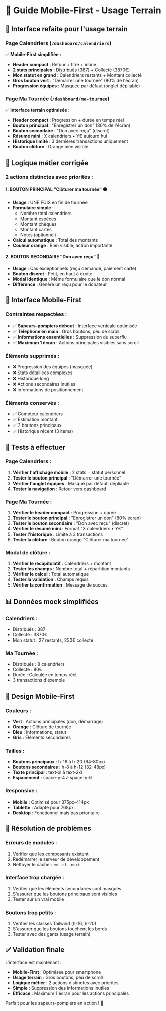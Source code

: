 # 📱 Guide Mobile-First - Usage Terrain

## 🎯 **Interface refaite pour l'usage terrain**

### **Page Calendriers** (`/dashboard/calendriers`)
✅ **Mobile-First simplifiée :**
- **Header compact** : Retour + titre + icône
- **2 stats principales** : Distribués (387) + Collecté (3870€)
- **Mon statut en grand** : Calendriers restants + Montant collecté
- **Gros bouton vert** : "Démarrer une tournée" (80% de l'écran)
- **Progression équipes** : Masquée par défaut (onglet dépliable)

### **Page Ma Tournée** (`/dashboard/ma-tournee`)
✅ **Interface terrain optimisée :**
- **Header compact** : Progression + durée en temps réel
- **Bouton principal** : "Enregistrer un don" (80% de l'écran)
- **Bouton secondaire** : "Don avec reçu" (discret)
- **Résumé mini** : X calendriers • Y€ aujourd'hui
- **Historique limité** : 3 dernières transactions uniquement
- **Bouton clôture** : Orange bien visible

## 🚀 **Logique métier corrigée**

### **2 actions distinctes avec priorités :**

#### **1. BOUTON PRINCIPAL "Clôturer ma tournée"** 🟠
- **Usage** : UNE FOIS en fin de tournée
- **Formulaire simple** :
  - Nombre total calendriers
  - Montant espèces
  - Montant chèques  
  - Montant cartes
  - Notes (optionnel)
- **Calcul automatique** : Total des montants
- **Couleur orange** : Bien visible, action importante

#### **2. BOUTON SECONDAIRE "Don avec reçu"** 🔵
- **Usage** : Cas exceptionnels (reçu demandé, paiement carte)
- **Bouton discret** : Petit, en haut à droite
- **Modal identique** : Même formulaire que le don normal
- **Différence** : Génère un reçu pour le donateur

## 📱 **Interface Mobile-First**

### **Contraintes respectées :**
- ✅ **Sapeurs-pompiers debout** : Interface verticale optimisée
- ✅ **Téléphone en main** : Gros boutons, peu de scroll
- ✅ **Informations essentielles** : Suppression du superflu
- ✅ **Maximum 1 écran** : Actions principales visibles sans scroll

### **Éléments supprimés :**
- ❌ Progression des équipes (masquée)
- ❌ Stats détaillées complexes
- ❌ Historique long
- ❌ Actions secondaires inutiles
- ❌ Informations de positionnement

### **Éléments conservés :**
- ✅ Compteur calendriers
- ✅ Estimation montant
- ✅ 2 boutons principaux
- ✅ Historique récent (3 items)

## 🧪 **Tests à effectuer**

### **Page Calendriers :**
1. **Vérifier l'affichage mobile** : 2 stats + statut personnel
2. **Tester le bouton principal** : "Démarrer une tournée"
3. **Vérifier l'onglet équipes** : Masqué par défaut, dépliable
4. **Tester la navigation** : Retour vers dashboard

### **Page Ma Tournée :**
1. **Vérifier le header compact** : Progression + durée
2. **Tester le bouton principal** : "Enregistrer un don" (80% écran)
3. **Tester le bouton secondaire** : "Don avec reçu" (discret)
4. **Vérifier le résumé mini** : Format "X calendriers • Y€"
5. **Tester l'historique** : Limité à 3 transactions
6. **Tester la clôture** : Bouton orange "Clôturer ma tournée"

### **Modal de clôture :**
1. **Vérifier le récapitulatif** : Calendriers + montant
2. **Tester les champs** : Nombre total + répartition montants
3. **Vérifier le calcul** : Total automatique
4. **Tester la validation** : Champs requis
5. **Vérifier la confirmation** : Message de succès

## 📊 **Données mock simplifiées**

### **Calendriers :**
- Distribués : 387
- Collecté : 3870€
- Mon statut : 27 restants, 230€ collecté

### **Ma Tournée :**
- Distribués : 8 calendriers
- Collecté : 80€
- Durée : Calculée en temps réel
- 3 transactions d'exemple

## 🎨 **Design Mobile-First**

### **Couleurs :**
- **Vert** : Actions principales (don, démarrage)
- **Orange** : Clôture de tournée
- **Bleu** : Informations, statut
- **Gris** : Éléments secondaires

### **Tailles :**
- **Boutons principaux** : h-16 à h-20 (64-80px)
- **Boutons secondaires** : h-8 à h-12 (32-48px)
- **Texte principal** : text-xl à text-2xl
- **Espacement** : space-y-4 à space-y-6

### **Responsive :**
- **Mobile** : Optimisé pour 375px-414px
- **Tablette** : Adapté pour 768px+
- **Desktop** : Fonctionnel mais pas prioritaire

## 🔧 **Résolution de problèmes**

### **Erreurs de modules :**
1. Vérifier que les composants existent
2. Redémarrer le serveur de développement
3. Nettoyer le cache : `rm -rf .next`

### **Interface trop chargée :**
1. Vérifier que les éléments secondaires sont masqués
2. S'assurer que les boutons principaux sont visibles
3. Tester sur un vrai mobile

### **Boutons trop petits :**
1. Vérifier les classes Tailwind (h-16, h-20)
2. S'assurer que les boutons touchent les bords
3. Tester avec des gants (usage terrain)

## ✅ **Validation finale**

L'interface est maintenant :
- **Mobile-First** : Optimisée pour smartphone
- **Usage terrain** : Gros boutons, peu de scroll
- **Logique métier** : 2 actions distinctes avec priorités
- **Simple** : Suppression des informations inutiles
- **Efficace** : Maximum 1 écran pour les actions principales

Parfait pour les sapeurs-pompiers en action ! 🚒



